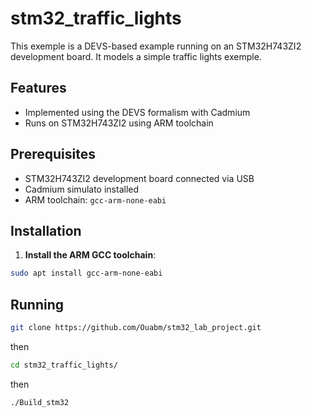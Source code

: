# stm32_traffic_lights
This exemple is a DEVS-based example running on an STM32H743ZI2 development board. It models a simple traffic lights exemple.

## Features

- Implemented using the DEVS formalism with Cadmium
- Runs on STM32H743ZI2 using ARM toolchain

## Prerequisites

- STM32H743ZI2 development board connected via USB
- Cadmium simulato installed
- ARM toolchain: `gcc-arm-none-eabi`

## Installation

1. **Install the ARM GCC toolchain**:

```bash
sudo apt install gcc-arm-none-eabi
```
## Running 

```bash
git clone https://github.com/Ouabm/stm32_lab_project.git
```
  then
```bash
cd stm32_traffic_lights/
```
  then
```bash
./Build_stm32
```

